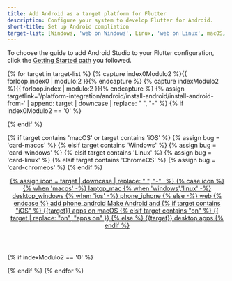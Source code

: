 ```yaml
---
title: Add Android as a target platform for Flutter
description: Configure your system to develop Flutter for Android.
short-title: Set up Android compliation
target-list: [Windows, 'web on Windows', Linux, 'web on Linux', macOS, 'web on macOS', iOS, web on ChromeOS]
---
```


To choose the guide to add Android Studio to your Flutter configuration,
click the [Getting Started path][] you followed.

{% for target in target-list %}
{% capture index0Modulo2 %}{{ forloop.index0 | modulo:2 }}{% endcapture %}
{% capture indexModulo2 %}{{ forloop.index | modulo:2 }}{% endcapture %}
{% assign
targetlink='/platform-integration/android/install-android/install-android-from-'
| append: target | downcase | replace: " ", "-" %}
  {% if index0Modulo2 == '0' %}
  <div class="card-deck mb-8">
  {% endif %}

  {% if target contains 'macOS' or target contains 'iOS' %}
    {% assign bug = 'card-macos' %}
  {% elsif target contains 'Windows' %}
    {% assign bug = 'card-windows' %}
  {% elsif target contains 'Linux' %}
    {% assign bug = 'card-linux' %}
  {% elsif target contains 'ChromeOS' %}
    {% assign bug = 'card-chromeos' %}
  {% endif %}

  <a class="card card-app-type {{bug}}"
     id="install-{{target | downcase}}"
     href="{{targetlink}}">
    <div class="card-body">
      <header class="card-title text-center m-0">
        <span class="d-block h1">
          {% assign icon = target | downcase | replace: " ", "-" -%}
          {% case icon %}
          {% when 'macos' -%}
            <span class="material-symbols">laptop_mac</span>
          {% when 'windows','linux' -%}
            <span class="material-symbols">desktop_windows</span>
          {% when 'ios' -%}
            <span class="material-symbols">phone_iphone</span>
          {% else -%}
            <span class="material-symbols">web</span>
          {% endcase %}
          <span class="material-symbols">add</span>
          <span class="material-symbols">phone_android</span>
        </span>
        <span class="text-muted">
        Make Android and
        {% if target contains "iOS" %}
        {{target}} apps on macOS
        {% elsif target contains "on" %}
        {{ target | replace: "on", "apps on" }}
        {% else %}
        {{target}} desktop apps
        {% endif %}
        </span>
      </header>
    </div>
  </a>
  {% if indexModulo2 == '0' %}
  </div>
  {% endif %}
{% endfor %}

[Getting Started path]: /get-started/install
